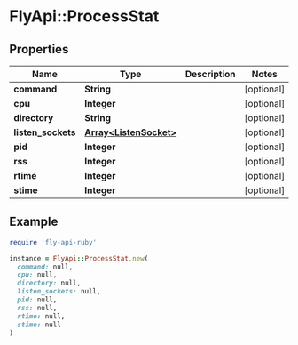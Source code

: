 # FlyApi::ProcessStat

## Properties

| Name | Type | Description | Notes |
| ---- | ---- | ----------- | ----- |
| **command** | **String** |  | [optional] |
| **cpu** | **Integer** |  | [optional] |
| **directory** | **String** |  | [optional] |
| **listen_sockets** | [**Array&lt;ListenSocket&gt;**](ListenSocket.md) |  | [optional] |
| **pid** | **Integer** |  | [optional] |
| **rss** | **Integer** |  | [optional] |
| **rtime** | **Integer** |  | [optional] |
| **stime** | **Integer** |  | [optional] |

## Example

```ruby
require 'fly-api-ruby'

instance = FlyApi::ProcessStat.new(
  command: null,
  cpu: null,
  directory: null,
  listen_sockets: null,
  pid: null,
  rss: null,
  rtime: null,
  stime: null
)
```

